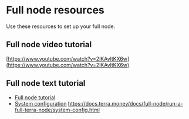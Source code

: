 # Full node resources

Use these resources to set up your full node. 

## Full node video tutorial


[https://www.youtube.com/watch?v=2lKAvltKX6w](https://www.youtube.com/watch?v=2lKAvltKX6w)

## Full node text tutorial

- [Full node tutorial](./run-a-full-terra-node/README.md)
- [System configuration](./run-a-full-terra-node/system-config.md)
https://docs.terra.money/docs/full-node/run-a-full-terra-node/system-config.html
